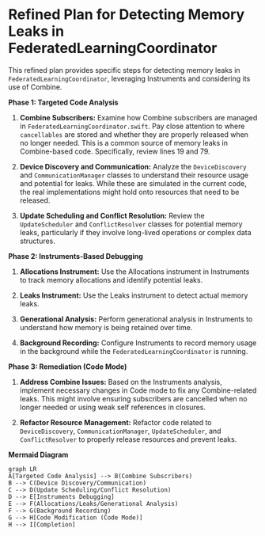 # Refined Plan for Detecting Memory Leaks in FederatedLearningCoordinator

This refined plan provides specific steps for detecting memory leaks in `FederatedLearningCoordinator`, leveraging Instruments and considering its use of Combine.

**Phase 1: Targeted Code Analysis**

1. **Combine Subscribers:** Examine how Combine subscribers are managed in `FederatedLearningCoordinator.swift`. Pay close attention to where `cancellables` are stored and whether they are properly released when no longer needed. This is a common source of memory leaks in Combine-based code. Specifically, review lines 19 and 79.

2. **Device Discovery and Communication:** Analyze the `DeviceDiscovery` and `CommunicationManager` classes to understand their resource usage and potential for leaks. While these are simulated in the current code, the real implementations might hold onto resources that need to be released.

3. **Update Scheduling and Conflict Resolution:** Review the `UpdateScheduler` and `ConflictResolver` classes for potential memory leaks, particularly if they involve long-lived operations or complex data structures.

**Phase 2: Instruments-Based Debugging**

1. **Allocations Instrument:** Use the Allocations instrument in Instruments to track memory allocations and identify potential leaks.

2. **Leaks Instrument:** Use the Leaks instrument to detect actual memory leaks.

3. **Generational Analysis:** Perform generational analysis in Instruments to understand how memory is being retained over time.

4. **Background Recording:** Configure Instruments to record memory usage in the background while the `FederatedLearningCoordinator` is running.

**Phase 3: Remediation (Code Mode)**

1. **Address Combine Issues:** Based on the Instruments analysis, implement necessary changes in Code mode to fix any Combine-related leaks. This might involve ensuring subscribers are cancelled when no longer needed or using weak self references in closures.

2. **Refactor Resource Management:** Refactor code related to `DeviceDiscovery`, `CommunicationManager`, `UpdateScheduler`, and `ConflictResolver` to properly release resources and prevent leaks.

**Mermaid Diagram**

```mermaid
graph LR
A[Targeted Code Analysis] --> B(Combine Subscribers)
B --> C(Device Discovery/Communication)
C --> D(Update Scheduling/Conflict Resolution)
D --> E[Instruments Debugging]
E --> F(Allocations/Leaks/Generational Analysis)
F --> G(Background Recording)
G --> H[Code Modification (Code Mode)]
H --> I[Completion]